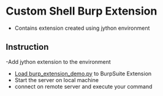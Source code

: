 # Custom Shell Burp Extension

- Contains extension created using jython environment

## Instruction 
-Add jython extension to the environment
- [Load burp_extension_demo.py](burp_extender_demo.py) to BurpSuite Extension
- Start the server on local machine
- connect on remote server and execute your command
